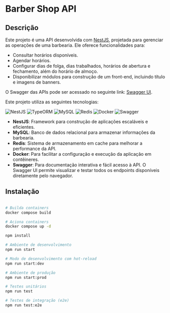 # Barber Shop API

## Descrição

Este projeto é uma API desenvolvida com [NestJS](https://nestjs.com), projetada para gerenciar as operações de uma barbearia. Ele oferece funcionalidades para:

- Consultar horários disponíveis.
- Agendar horários.
- Configurar dias de folga, dias trabalhados, horários de abertura e fechamento, além do horário de almoço.
- Disponibilizar módulos para construção de um front-end, incluindo título e imagens de banners.

O Swagger das APIs pode ser acessado no seguinte link: [Swagger UI](https://joaoferrazfs.github.io/swagguerUI/).

Este projeto utiliza as seguintes tecnologias:


![NestJS](https://img.shields.io/badge/nestjs-%23E0234E.svg?style=for-the-badge&logo=nestjs&logoColor=white)
![TypeORM](https://img.shields.io/badge/TypeORM-FE0803.svg?style=for-the-badge&logo=typeorm&logoColor=white)
![MySQL](https://img.shields.io/badge/mysql-4479A1.svg?style=for-the-badge&logo=mysql&logoColor=white)
![Redis](https://img.shields.io/badge/redis-%23DD0031.svg?style=for-the-badge&logo=redis&logoColor=white)
![Docker](https://img.shields.io/badge/docker-%230db7ed.svg?style=for-the-badge&logo=docker&logoColor=white)
![Swagger](https://img.shields.io/badge/-Swagger-%23Clojure?style=for-the-badge&logo=swagger&logoColor=white)

- **NestJS**: Framework para construção de aplicações escaláveis e eficientes.
- **MySQL**: Banco de dados relacional para armazenar informações da barbearia.
- **Redis**: Sistema de armazenamento em cache para melhorar a performance da API.
- **Docker**: Para facilitar a configuração e execução da aplicação em contêineres.
- **Swagger**: Para documentação interativa e fácil acesso à API. O Swagger UI permite visualizar e testar todos os endpoints disponíveis diretamente pelo navegador.

## Instalação

```bash

# Builda containers
docker compose build

# Aciona containers
docker compose up -d

npm install

# Ambiente de desenvolvimento
npm run start

# Modo de desenvolvimento com hot-reload
npm run start:dev

# Ambiente de produção
npm run start:prod

# Testes unitários
npm run test

# Testes de integração (e2e)
npm run test:e2e
